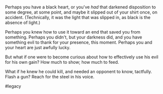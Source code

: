 Perhaps you have a black heart, or you've *had* that darkened disposition to some degree, at some point, and maybe it slipped out of your shirt once, on accident. (Technically, it was the light that was slipped in, as black is the absence of light.)

Perhaps you knew how to use it toward an end that saved you from something. Perhaps you didn't, but your darkness did, and you have something evil to thank for your presence, this moment. Perhaps you and your heart are just awfully lucky.

But what if one were to become curious about how to effectively use his evil for his own gain? How much to show; how much to feed.

What if he knew he could kill, and needed an opponent to know, tactfully. Flash a gun? Reach for the steel in his voice.

#legacy